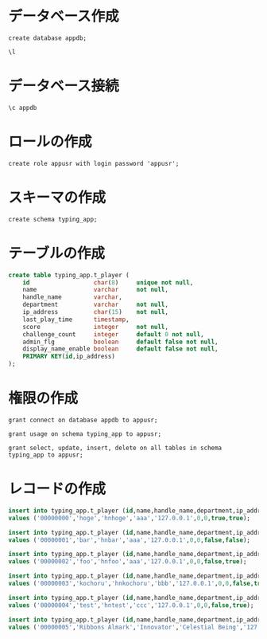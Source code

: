 # データベース作成
`create database appdb;`

`\l`

# データベース接続
`\c appdb`

# ロールの作成
`create role appusr with login password 'appusr';`

# スキーマの作成
`create schema typing_app;`

# テーブルの作成
```sql
create table typing_app.t_player (
    id                  char(8)     unique not null,
    name                varchar     not null,
    handle_name         varchar,
    department          varchar     not null,
    ip_address          char(15)    not null,
    last_play_time      timestamp,
    score               integer     not null,
    challenge_count     integer     default 0 not null,
    admin_flg           boolean     default false not null,
    display_name_enable boolean     default false not null,
    PRIMARY KEY(id,ip_address)
);

```

# 権限の作成
`grant connect on database appdb to appusr;`

`grant usage on schema typing_app to appusr;`

`grant select, update, insert, delete on all tables in schema typing_app to appusr;`

# レコードの作成
```sql
insert into typing_app.t_player (id,name,handle_name,department,ip_address,score,challenge_count,admin_flg,display_name_enable)
values ('00000000','hoge','hnhoge','aaa','127.0.0.1',0,0,true,true);

insert into typing_app.t_player (id,name,handle_name,department,ip_address,score,challenge_count,admin_flg,display_name_enable)
values ('00000001','bar','hnbar','aaa','127.0.0.1',0,0,false,false);

insert into typing_app.t_player (id,name,handle_name,department,ip_address,score,challenge_count,admin_flg,display_name_enable)
values ('00000002','foo','hnfoo','aaa','127.0.0.1',0,0,false,true);

insert into typing_app.t_player (id,name,handle_name,department,ip_address,score,challenge_count,admin_flg,display_name_enable)
values ('00000003','kochoru','hnkochoru','bbb','127.0.0.1',0,0,false,true);

insert into typing_app.t_player (id,name,handle_name,department,ip_address,score,challenge_count,admin_flg,display_name_enable)
values ('00000004','test','hntest','ccc','127.0.0.1',0,0,false,true);

insert into typing_app.t_player (id,name,handle_name,department,ip_address,score,challenge_count,admin_flg,display_name_enable)
values ('00000005','Ribbons Almark','Innovator','Celestial Being','127.0.0.1',0,0,true,true);

```

